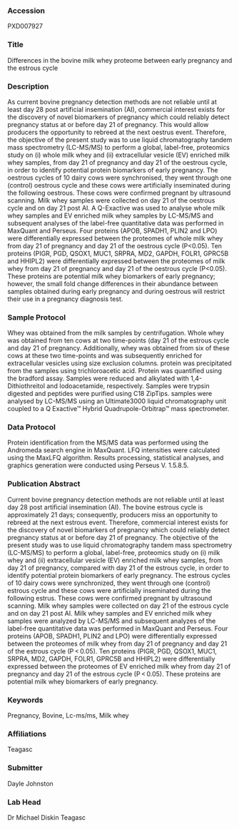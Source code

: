 ### Accession
PXD007927

### Title
Differences in the bovine milk whey proteome between early pregnancy and the estrous cycle

### Description
As current bovine pregnancy detection methods are not reliable until at least day 28 post artificial insemination (AI), commercial interest exists for the discovery of novel biomarkers of pregnancy which could reliably detect pregnancy status at or before day 21 of pregnancy.  This would allow producers the opportunity to rebreed at the next oestrus event. Therefore, the objective of the present study was to use liquid chromatography tandem mass spectrometry (LC-MS/MS) to perform a global, label-free, proteomics study on (i) whole milk whey and (ii) extracellular vesicle (EV) enriched milk whey samples, from day 21 of pregnancy and day 21 of the oestrous cycle, in order to identify potential protein biomarkers of early pregnancy. The oestrous cycles of 10 dairy cows were synchronised, they went through one (control) oestrous cycle and these cows were artificially inseminated during the following oestrous. These cows were confirmed pregnant by ultrasound scanning. Milk whey samples were collected on day 21 of the oestrous cycle and on day 21 post AI. A Q-Exactive was used to analyse whole milk whey samples and EV enriched milk whey samples by LC-MS/MS and subsequent analyses of the label-free quantitative data was performed in MaxQuant and Perseus. Four proteins (APOB, SPADH1, PLIN2 and LPO) were differentially expressed between the proteomes of whole milk whey from day 21 of pregnancy and day 21 of the oestrous cycle (P<0.05). Ten proteins (PIGR, PGD, QSOX1, MUC1, SRPRA, MD2, GAPDH, FOLR1, GPRC5B and HHIPL2) were differentially expressed between the proteomes of milk whey from day 21 of pregnancy and day 21 of the oestrous cycle (P<0.05). These proteins are potential milk whey biomarkers of early pregnancy; however, the small fold change differences in their abundance between samples obtained during early pregnancy and during oestrous will restrict their use in a pregnancy diagnosis test.

### Sample Protocol
Whey was obtained from the milk samples by centrifugation. Whole whey was obtained from ten cows at two time-points (day 21 of the estrous cycle and day 21 of pregnancy. Additionally, whey was obtained from six of these cows at these two time-points and was subsequently enriched for extracellular vesicles using size exclusion columns. protein was precipitated from the samples using trichloroacetic acid. Protein was quantified using the bradford assay. Samples were reduced and alkylated with 1,4-Dithiothreitol and Iodoacetamide, respectively. Samples were trypsin digested and peptides were purified using C18 ZipTips. samples were analysed by LC-MS/MS using an Ultimate3000 liquid chromatography unit coupled to a Q Exactive™ Hybrid Quadrupole-Orbitrap™ mass spectrometer.

### Data Protocol
Protein identification from the MS/MS data was performed using the Andromeda search engine in MaxQuant. LFQ intensities were calculated using the MaxLFQ algorithm. Results processing, statistical analyses, and graphics generation were conducted using Perseus V. 1.5.8.5.

### Publication Abstract
Current bovine pregnancy detection methods are not reliable until at least day 28 post artificial insemination (AI). The bovine estrous cycle is approximately 21 days; consequently, producers miss an opportunity to rebreed at the next estrous event. Therefore, commercial interest exists for the discovery of novel biomarkers of pregnancy which could reliably detect pregnancy status at or before day 21 of pregnancy. The objective of the present study was to use liquid chromatography tandem mass spectrometry (LC-MS/MS) to perform a global, label-free, proteomics study on (i) milk whey and (ii) extracellular vesicle (EV) enriched milk whey samples, from day 21 of pregnancy, compared with day 21 of the estrous cycle, in order to identify potential protein biomarkers of early pregnancy. The estrous cycles of 10 dairy cows were synchronized, they went through one (control) estrous cycle and these cows were artificially inseminated during the following estrus. These cows were confirmed pregnant by ultrasound scanning. Milk whey samples were collected on day 21 of the estrous cycle and on day 21 post AI. Milk whey samples and EV enriched milk whey samples were analyzed by LC-MS/MS and subsequent analyzes of the label-free quantitative data was performed in MaxQuant and Perseus. Four proteins (APOB, SPADH1, PLIN2 and LPO) were differentially expressed between the proteomes of milk whey from day 21 of pregnancy and day 21 of the estrous cycle (P&#x202f;&lt;&#x202f;0.05). Ten proteins (PIGR, PGD, QSOX1, MUC1, SRPRA, MD2, GAPDH, FOLR1, GPRC5B and HHIPL2) were differentially expressed between the proteomes of EV enriched milk whey from day 21 of pregnancy and day 21 of the estrous cycle (P&#x202f;&lt;&#x202f;0.05). These proteins are potential milk whey biomarkers of early pregnancy.

### Keywords
Pregnancy, Bovine, Lc-ms/ms, Milk whey

### Affiliations
Teagasc

### Submitter
Dayle Johnston

### Lab Head
Dr Michael Diskin
Teagasc



